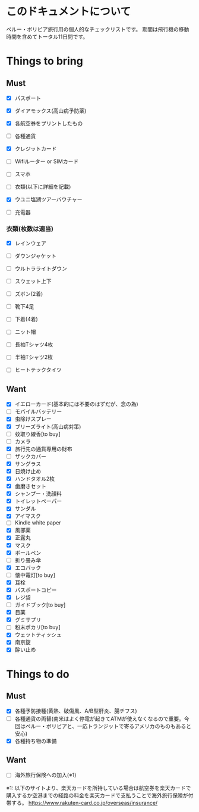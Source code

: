 # このドキュメントについて
ペルー・ボリビア旅行用の個人的なチェックリストです。
期間は飛行機の移動時間を含めてトータル11日間です。

# Things to bring
## Must
- [x] パスポート
- [x] ダイアモックス(高山病予防薬)
- [x] 各航空券をプリントしたもの
- [ ] 各種通貨
- [x] クレジットカード
- [ ] Wifiルーター or SIMカード
- [ ] スマホ
- [ ] 衣類(以下に詳細を記載)
- [x] ウユニ塩湖ツアーバウチャー
- [ ] 充電器


### 衣類(枚数は適当)
- [x] レインウェア
- [ ] ダウンジャケット
- [ ] ウルトラライトダウン
- [ ] スウェット上下
- [ ] ズボン(2着)
- [ ] 靴下4足
- [ ] 下着(4着)
- [ ] ニット帽
- [ ] 長袖Tシャツ4枚
- [ ] 半袖Tシャツ2枚
- [ ] ヒートテックタイツ


## Want
- [x] イエローカード(基本的には不要のはずだが、念の為)
- [ ] モバイルバッテリー
- [x] 虫除けスプレー
- [x] ブリーズライト(高山病対策)
- [ ] 蚊取り線香[to buy]
- [ ] カメラ
- [x] 旅行先の通貨専用の財布
- [ ] ザックカバー
- [x] サングラス
- [x] 日焼け止め
- [x] ハンドタオル2枚
- [x] 歯磨きセット
- [x] シャンプー・洗顔料
- [x] トイレットペーパー
- [x] サンダル
- [x] アイマスク
- [ ] Kindle white paper
- [x] 風邪薬
- [x] 正露丸
- [x] マスク
- [x] ボールペン
- [ ] 折り畳み傘
- [x] エコバック
- [ ] 懐中電灯[to buy]
- [x] 耳栓
- [x] パスポートコピー
- [x] レジ袋
- [ ] ガイドブック[to buy]
- [x] 目薬
- [x] グミサプリ
- [ ] 粉末ポカリ[to buy]
- [x] ウェットティッシュ
- [x] 南京錠
- [x] 酔い止め

# Things to do
## Must
- [x] 各種予防接種(黄熱、破傷風、A/B型肝炎、腸チフス)
- [ ] 各種通貨の両替(南米はよく停電が起きてATMが使えなくなるので重要。今回はペルー・ボリビアと、一応トランジットで寄るアメリカのものもあると安心)
- [x] 各種持ち物の準備

## Want
- [ ] 海外旅行保険への加入(※1)



※1: 以下のサイトより、楽天カードを所持している場合は航空券を楽天カードで購入するか空港までの経路の料金を楽天カードで支払うことで海外旅行保険が付帯する。
https://www.rakuten-card.co.jp/overseas/insurance/



